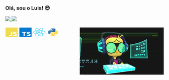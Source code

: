 ### Olá, sou o Luis! :sunglasses:

<div>
  <a href="https://github.com/luisgbyte">
  <img height="180em" src="https://github-readme-stats.vercel.app/api?username=luisgbyte&show_icons=true&theme=chartreuse-dark&include_all_commits=true&count_private=true"/>
  <img height="180em" src="https://github-readme-stats.vercel.app/api/top-langs/?username=luisgbyte&layout=compact&langs_count=6&theme=chartreuse-dark&cache_seconds=1800"/>
</div>
  
<div style="display: inline_block"><br>
  <img align="center" alt="javascript" height="30" width="40" src="https://raw.githubusercontent.com/devicons/devicon/master/icons/javascript/javascript-plain.svg">
  <img align="center" alt="typescript" height="30" width="40" src="https://raw.githubusercontent.com/devicons/devicon/master/icons/typescript/typescript-plain.svg">
  <img align="center" alt="react" height="30" width="40" src="https://raw.githubusercontent.com/devicons/devicon/master/icons/react/react-original.svg">
  <img align="center" alt="python" height="30" width="40" src="https://raw.githubusercontent.com/devicons/devicon/master/icons/python/python-original.svg">
  <img align="right" height="150em" alt="gif" src="giphy.gif">
</div>
